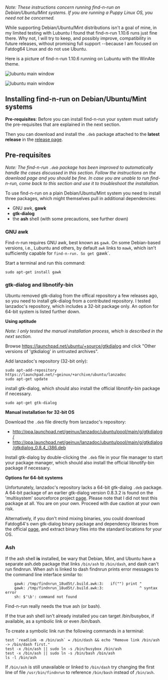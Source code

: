 _Note: These instructions concern running find-n-run on Debian/Ubuntu/Mint
systems. If you are running a Puppy Linux OS, you need not be concerned._

While supporting Debian/Ubuntu/Mint distributions isn't a goal of mine,
in my limited testing with Lubuntu I found that find-n-run 1.10.6 runs
just fine there.  Why not, I will try to keep, and possibly improve,
compatibility in future releases, without promising full support
--because I am focused on Fatdog64 Linux and do not use Ubuntu.

Here is a picture of find-n-run 1.10.6 running on Lubuntu with the WinAte
theme.

![lubuntu main window](images/lubuntu-winate-pub-main.png)

![lubuntu main window](usr/share/doc/findnrun/images/lubuntu-winate-pub-main.png)

## Installing find-n-run on Debian/Ubuntu/Mint systems

**Pre-requisites**: Before you can install find-n-run your system must
satisfy the pre-requisites that are explained in the next section.

Then you can download and install the `.deb` package attached to the **latest
release** in the [release page](http://github.com/step-/find-n-run/releases/).

## Pre-requisites

_Note: The find-n-run `.deb` package has been improved to automatically
handle the cases discussed in this section. Follow the instructions on
the download page and you should be fine. In case you are unable to run
find-n-run, come back to this section and use it to troubleshoot the
installation._

To use find-n-run on a plain Debian/Ubuntu/Mint system you need to install
three packages, which might themselves pull in additional dependencies:

 * GNU awk, **gawk**
 * **gtk-dialog**
 * the **ash** shell (with some precautions, see further down)

### GNU awk

Find-n-run requires GNU awk, best known as `gawk`.  On some Debian-based
versions, i.e., Lubuntu and others, by default `awk` links to `mawk`,
which isn't sufficiently capable for `find-n-run. So get `gawk`.

Start a terminal and run this command:

    sudo apt-get install gawk

### gtk-dialog and libnotify-bin

Ubuntu removed gtk-dialog from the offical repository a few releases ago,
so you need to install gtk-dialog from a contributed repository.
I tested lanzadoc's repository, which includes a 32-bit package only.
An option for 64-bit system is listed further down.

**Using aptitude**

_Note: I only tested the manual installation process, which is described
in the next section._

Browse https://launchpad.net/ubuntu/+source/gtkdialog
and click "Other versions of 'gtkdialog' in untrusted archives".

Add lanzadoc's repository (32-bit only):

    sudo apt-add-repository https://launchpad.net/~geinux/+archive/ubuntu/lanzadoc
    sudo apt-get update

install gtk-dialog, which should
also install the official libnotify-bin package if necessary.

    sudo apt-get gtk-dialog

**Manual installation for 32-bit OS**

Download the `.deb` file directly from lanzadoc's repository:

 * http://ppa.launchpad.net/geinux/lanzadoc/ubuntu/pool/main/g/gtkdialog/
 * http://ppa.launchpad.net/geinux/lanzadoc/ubuntu/pool/main/g/gtkdialog/gtkdialog_0.8.4_i386.deb

Install gtk-dialog by double-clicking the `.deb` file in your file manager
to start your package manager, which should
also install the official libnotify-bin package if necessary.

**Options for 64-bit systems**

Unfortunately, lanzadoc's repository lacks a 64-bit gtk-dialog `.deb` package.
A 64-bit package of an earlier gtk-dialog version 0.8.3.2 is found
on the 'multisystem' sourceforce project
[page](http://sourceforge.net/projects/multisystem/files/gtkdialog-deb/).
Please note that I did not test this package at all.
You are on your own.  Proceed with due caution at your own risk.

Alternatively, if you don't mind mixing binaries, you could download
Fatdog64's own gtk-dialog binary package and dependency libraries from
the official [page](http://distro.ibiblio.org/fatdog/packages/700/),
and extract binary files into the standard locations for your OS.

### Ash

If the ash shell **is** installed, be wary that Debian, Mint, and Ubuntu
have a separate ash.deb package that links `/bin/ash` to `/bin/dash`, and
dash can't run findnrun. When ash is linked to dash findnrun prints
error messages to the command line interface similar to:
```
    gawk: /tmp/findnrun_18ud5t/.build.awk:3:   if("") print "
    gawk: /tmp/findnrun_18ud5t/.build.awk:3:                ^ syntax error
    sh: $'\b': command not found
```
Find-n-run really needs the true ash (or bash).

If the true ash shell isn't already installed you can target /bin/busybox,
if available, as a symbolic link or even /bin/bash.

To create a symbolic link run the following commands in a terminal:

    test `readlink -m /bin/ash` = /bin/dash && echo "Remove link /bin/ash -> /bin/dash first."
    test -x /bin/ash || sudo ln -s /bin/busybox /bin/ash
    test -x /bin/ash || sudo ln -s /bin/bash /bin/ash
    ls -l /bin/ash

If `/bin/ash` is still unavailable or linked to `/bin/dash` try
changing the first line of file `/usr/bin/findnrun` to reference
`/bin/bash` instead of `/bin/ash`.
